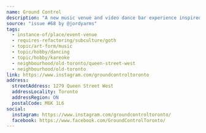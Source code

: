 ```yaml
---
name: Ground Control
description: "A new music venue and video dance bar experience inspired by David Bowie. 1279 Queen St West - Toronto."
source: "issue #68 by @jordyarms"
tags:
  - instance-of/place/event-venue
  - requires-refactoring/subculture/goth
  - topic/art-form/music
  - topic/hobby/dancing
  - topic/hobby/kareoke
  - neighbourhood/old-toronto/queen-street-west
  - neighbourhood/old-toronto
link: https://www.instagram.com/groundcontroltoronto
address:
  streetAddress: 1279 Queen Street West
  addressLocality: Toronto
  addressRegion: ON
  postalCode: M6K 1L6
social:
  instagram: https://www.instagram.com/groundcontroltoronto/
  facebook: https://www.facebook.com/GroundControlToronto/
---
```


<!-- Community added from GitHub issue #68 -->

